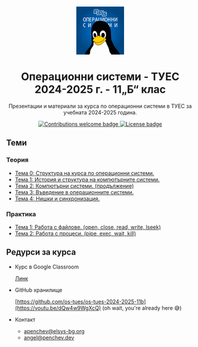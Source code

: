 <p align="center">
  <img width="128px" src="./docs/logo/logo.png" />
  <h1 align="center">Операционни системи - ТУЕС 2024-2025 г. - 11„Б“ клас</h1>
  <p align="center">
    Презентации и материали за курса по операционни системи в ТУЕС за учебната 2024-2025
    година.
  </p>
</p>

<p align="center">
    <a href="https://github.com/os-tues/os-tues-2024-2025-11b/fork">
        <img src="https://img.shields.io/badge/contributions-welcome-brightgreen.svg?style=flat-square" alt="Contributions welcome badge" />
    </a>
    <a href="LICENSE">
        <img src="https://img.shields.io/github/license/os-tues/os-tues-2024-2025-11b?style=flat-square" alt="License badge" />
    </a>
</p>

## Теми

### Теория

- [Тема 0: Структура на курса по операционни системи.](./theory/00-course-structure)
- [Тема 1: История и структура на компютърните системи.](./theory/01-computer-systems-history-and-structure)
- [Тема 2: Компютърни системи. (продължение)](./theory/02-computer-systems-continuation)
- [Тема 3: Въведение в операционните системи.](./theory/03-operating-systems-introduction)
- [Тема 4: Нишки и синхронизация.](./theory/04-threads-and-syncronization)
  <!-- - [Тема 5: Комуникация между процеси посредством тръби (pipes).](./theory/05-process-communication-with-pipes/) -->
  <!-- - [Тема 5.1. Shell променливи - дефиниране, инициализиране, присвояване. Системни променливи. Командна процедура (shell scripts)](./theory/05-shellscripts/05.1-shell-variables-and-shellscripts/) -->
  <!-- - [Тема 5.2. Kомандни процедури без и с позиционни параметри. Цикли.](./theory/05-shellscripts/05.2-shellscripts-and-loops/) -->
  <!-- - [Тема 6: Файлове и файлови системи.](./theory/06-files-and-filesystems/) -->
  <!-- - [Тема 7: Сокети и мрежова комуникация.](./theory/07-sockets/) -->

### Практика

- [Тема 1: Работа с файлове. (open, close, read, write, lseek)](./practice/01-file-descriptors/)
- [Тема 2: Работа с процеси. (pipe, exec, wait, kill)](./practice/02-processes/)
  <!-- - [Тема 4: Работа с нишки и синхронизация чрез Mutex. (pthread)](./practice/04-threads/) -->
  <!-- - [Тема 5: Работа със неименувани и наименувани семафори. (pthread_mutex, sem_wait, sem_post)](./practice/05-semaphores/) -->
  <!-- - [Тема 6: Тръби и комуникация между процеси. (pipe, pipe2)](./practice/06-pipes/) -->
  <!-- - [Тема 7: Shell scripts.](./practice/07-shell-scripting/) -->
  <!-- - [Тема 8: Работа с TCP socket-и и мрежова комуникация. (socket, bind, listen, accept)](./practice/08-sockets/) -->
  <!-- - [Тема 9: Работа с файлови системи и файлове. (stat)](./practice/09-stat/) -->

## Редурси за курса

- Курс в Google Classroom

  [Линк](https://classroom.google.com/u/4/c/NjI3MjQzNjc1MDA1)

- GitHub хранилище

  [https://github.com/os-tues/os-tues-2024-2025-11b](https://youtu.be/dQw4w9WgXcQ)
  (oh wait, you're already here 😅)

- Контакт
  - <apenchev@elsys-bg.org>
  - [angel@penchev.dev](mailto:angel@penchev.dev)
